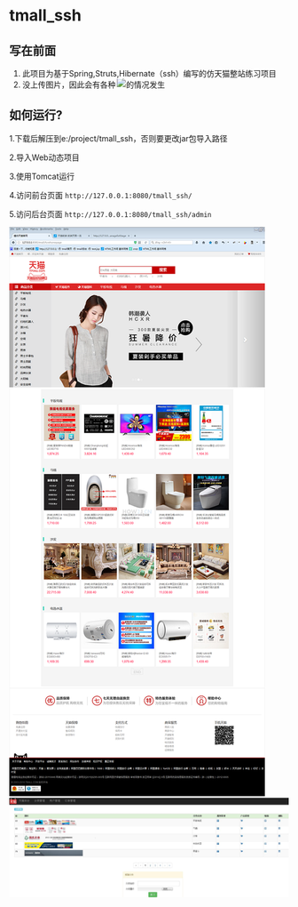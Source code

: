 # tmall_ssh
## 写在前面

1. 此项目为基于Spring,Struts,Hibernate（ssh）编写的仿天猫整站练习项目
2. 没上传图片，因此会有各种![img](https://github.com/zxujf/tmall_ssh/blob/master/我没上传图片.jpg)的情况发生

## 如何运行?

1.下载后解压到e:/project/tmall_ssh，否则要更改jar包导入路径

2.导入Web动态项目

3.使用Tomcat运行

4.访问前台页面
`http://127.0.0.1:8080/tmall_ssh/`

5.访问后台页面
`http://127.0.0.1:8080/tmall_ssh/admin`

![仿天猫首页](https://github.com/zxujf/tmall_ssh/blob/master/首页展示.png)
![仿天猫后台](https://github.com/zxujf/tmall_ssh/blob/master/后台展示.jpg)

